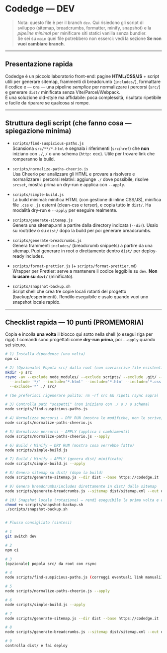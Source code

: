 # Codedge — DEV

> Nota: questo file è per il branch `dev`. Qui risiedono gli script di sviluppo (sitemap, breadcrumbs, formatter, minify, snapshot) e la *pipeline minimal* per minificare siti statici vanilla senza bundler.  
> Se sei su `main` quei file potrebbero non esserci: vedi la sezione **Se non vuoi cambiare branch**.

---

## Presentazione rapida

Codedge è un piccolo laboratorio front-end: pagine **HTML/CSS/JS** + script utili per generare sitemap, frammenti di breadcrumb (`includes/`), formattare il codice e — ora — una pipeline *semplice* per normalizzare i percorsi (`src/`) e generare `dist/` minificata senza Vite/Parcel/Webpack.  
È una soluzione old-style ma affidabile: poca complessità, risultato ripetibile e facile da riparare se qualcosa si rompe.

---

## Struttura degli script (che fanno cosa — spiegazione minima)

- `scripts/find-suspicious-paths.js`  
  Scansiona `src/**/*.html` e segnala i riferimenti (`src`/`href`) che **non** iniziano con `./`, `/` o uno schema (`http:` ecc). Utile per trovare link che romperanno la build.

- `scripts/normalize-paths-cheerio.js`  
  Usa Cheerio per analizzare gli HTML e provare a risolvere e normalizzare i percorsi relativi: aggiunge `./` dove possibile, risolve `srcset`, mostra prima un dry-run e applica con `--apply`.

- `scripts/simple-build.js`  
  La build minimal: minifica HTML (con gestione di inline CSS/JS), minifica file `.css` e `.js` esterni (clean-css e terser), e copia tutto in `dist/`. Ha modalità dry-run e `--apply` per eseguire realmente.

- `scripts/generate-sitemap.js`  
  Genera una sitemap.xml a partire dalla directory indicata (`--dir`). Usalo su root/dev o su `dist/` dopo la build per poi generare breadcrumbs.

- `scripts/generate-breadcrumbs.js`  
  Genera frammenti `includes/` (breadcrumb snippets) a partire da una sitemap. Puoi generare in root o direttamente dentro `dist/` per deploy-ready includes.

- `scripts/format-prettier.js` (+ `scripts/format-prettier.md`)  
  Wrapper per Prettier: serve a mantenere il codice leggibile su `dev`. **Non lo usare su `dist/`** (minificato).

- `scripts/snapshot-backup.sh`  
  Script shell che crea tre copie locali rotanti del progetto (backup/esperimenti). Rendilo eseguibile e usalo quando vuoi uno snapshot locale rapido.

---

## Checklist rapida — 10 punti (PROMEMORIA)

Copia e incolla **una volta** il blocco qui sotto nella shell (o esegui riga per riga). I comandi sono progettati come **dry-run prima**, poi `--apply` quando sei sicuro.

```bash
# 1) Installa dipendenze (una volta)
npm ci

# 2) (Opzionale) Popola src/ dalla root (non sovrascrive file esistenti)
mkdir -p src
rsync -av --exclude node_modules/ --exclude scripts/ --exclude .git/ --exclude dist/ --exclude prebuilt/ --exclude src/ --exclude package.json --exclude package-lock.json \
  --include '*/' --include='*.html' --include='*.htm' --include='*.css' --include='*.js' --include='*.png' --include='*.svg' \
  --exclude='*' ./ src/

# (Se preferisci rigenerare pulito: rm -rf src && ripeti rsync sopra)

# 3) Controlla path "sospetti" (non iniziano con ./ o / o schema)
node scripts/find-suspicious-paths.js

# 4) Normalizza percorsi — DRY RUN (mostra le modifiche, non le scrive)
node scripts/normalize-paths-cheerio.js

# 5) Normalizza percorsi — APPLY (applica i cambiamenti)
node scripts/normalize-paths-cheerio.js --apply

# 6) Build / Minify — DRY RUN (mostra cosa verrebbe fatto)
node scripts/simple-build.js

# 7) Build / Minify — APPLY (genera dist/ minificata)
node scripts/simple-build.js --apply

# 8) Genera sitemap su dist/ (dopo la build)
node scripts/generate-sitemap.js --dir dist --base https://codedge.it

# 9) Genera breadcrumbs/includes direttamente in dist/ dalla sitemap
node scripts/generate-breadcrumbs.js --sitemap dist/sitemap.xml --out dist/includes --base https://codedge.it

# 10) Snapshot locale (rotazione) — rendi eseguibile la prima volta e esegui
chmod +x scripts/snapshot-backup.sh
./scripts/snapshot-backup.sh


# Flusso consigliato (sintesi)

# 1
git switch dev

# 2
npm ci

# 3
(opzionale) popola src/ da root con rsync

# 4
node scripts/find-suspicious-paths.js (correggi eventuali link manuali)

# 5
node scripts/normalize-paths-cheerio.js --apply

# 6
node scripts/simple-build.js --apply

# 7
node scripts/generate-sitemap.js --dir dist --base https://codedge.it

# 8
node scripts/generate-breadcrumbs.js --sitemap dist/sitemap.xml --out dist/includes --base https://codedge.it

# 9
controlla dist/ e fai deploy